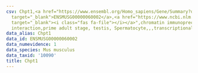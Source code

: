 ```yaml
---
csv: Chpt1,<a href="https://www.ensembl.org/Homo_sapiens/Gene/Summary?db=core;g=ENSMUSG00000060002"
  target="_blank">ENSMUSG00000060002</a>,<a href="https://www.ncbi.nlm.nih.gov/pubmed/25450459"
  target="_blank"><i class="fas fa-file"></i></a>",chromatin immunoprecipitation assay,direct
  interaction,prime adult stage, testis, Spermatocyte,,,transcriptional regulation,
data_alias: Chpt1
data_id: ENSMUSG00000060002
data_numevidence: 1
data_species: Mus musculus
data_taxid: '10090'
title: Chpt1
---
```

